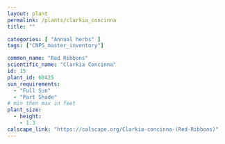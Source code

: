 ```yaml
---
layout: plant                                                              
permalink: /plants/clarkia_concinna
title: ""

categories: [ "Annual herbs" ]
tags: ["CNPS_master_inventory"]

common_name: "Red Ribbons"
scientific_name: "Clarkia Concinna"
id: 15
plant_id: 60425 
sun_requirements:
  - "Full Sun"
  - "Part Shade"
# min then max in feet
plant_size:
  - height: 
    - 1.3
calscape_link: "https://calscape.org/Clarkia-concinna-(Red-Ribbons)"
---
```




